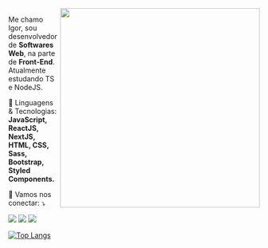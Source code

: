 <img src="https://raw.githubusercontent.com/MicaelliMedeiros/micaellimedeiros/master/image/computer-illustration.png" min-width="400px" max-width="400px" width="400px" align="right">

<p align="left"> 
  Me chamo Igor, sou desenvolvedor de <strong>Softwares Web</strong>, na parte de <strong>Front-End</strong>.<br>
  Atualmente estudando TS e NodeJS.
</p>

<p align="left">
  🦄 Linguagens & Tecnologias: <strong>JavaScript, ReactJS, NextJS, HTML, CSS, Sass, Bootstrap, Styled Components.</strong>
</p>

<p align="left">
  💌 Vamos nos conectar: ⤵️
</p>

<p align="left">
  <a href="mailto:igorrsgraziano@gmail.com" alt="Gmail">
  <img src="https://img.shields.io/badge/-Gmail-FF0000?style=flat-square&labelColor=FF0000&logo=gmail&logoColor"/></a>

  <a href="https://www.linkedin.com/in/igor-graziano-81570418b/" alt="Linkedin">
  <img src="https://img.shields.io/badge/-Linkedin-0e76a8?style=flat-square&logo=Linkedin&logoColor=white&link" /></a>

  <a href="https://wa.me/553498673008" alt="WhatsApp">
  <img src="https://img.shields.io/badge/-WhatsApp-25d366?style=flat-square&labelColor=25d366&logo=whatsapp&logoColor=white&link"/></a>
</p>  

[![Top Langs](https://github-readme-stats.vercel.app/api/top-langs/?username=anuraghazra&layout=compact&theme=radical)](https://github.com/anuraghazra/github-readme-stats)
